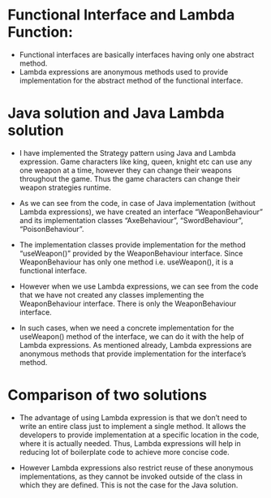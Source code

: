 # Functional Interface and Lambda Function:

- Functional interfaces are basically interfaces having only one abstract method. 
- Lambda expressions are anonymous methods used to provide implementation for the abstract method of the functional interface.

# Java solution and Java Lambda solution

- I have implemented the Strategy pattern using Java and Lambda expression. Game characters like king, queen, knight etc can use any one weapon at a time, however they can change their weapons throughout the game. Thus the game characters can change their weapon strategies runtime.

- As we can see from the code, in case of Java implementation (without Lambda expressions), we have created an interface “WeaponBehaviour” and its implementation classes “AxeBehaviour”, “SwordBehaviour”, “PoisonBehaviour”.
- The implementation classes provide implementation for the method “useWeapon()” provided by the WeaponBehaviour interface. Since WeaponBehaviour has only one method i.e. useWeapon(), it is a functional interface.

- However when we use Lambda expressions, we can see from the code that we have not created any classes implementing the WeaponBehaviour interface. There is only the WeaponBehaviour interface. 
- In such cases, when we need a concrete implementation for the useWeapon() method of the interface, we can do it with the help of Lambda expressions. As mentioned already,  Lambda expressions are anonymous methods that provide implementation for the interface’s method.

# Comparison of two solutions

- The advantage of using Lambda expression is that we don’t need to write an entire class just to implement a single method. It allows the developers to provide implementation at a specific location in the code, where it is actually needed. Thus, Lambda expressions will help in reducing lot of boilerplate code to achieve more concise code.

- However Lambda expressions also restrict reuse of these anonymous implementations, as they cannot be invoked outside of the class in which they are defined. This is not the case for the Java solution.
